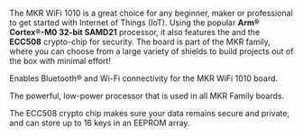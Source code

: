 <FeatureDescription>

The MKR WiFi 1010 is a great choice for any beginner, maker or professional to get started with Internet of Things (IoT). Using the popular **Arm® Cortex®-M0 32-bit SAMD21** processor, it also features the  and the **ECC508** crypto-chip for security. The board is part of the MKR family, where you can choose from a large variety of shields to build projects out of the box with minimal effort!

</FeatureDescription>

<FeatureList>

<Feature title="u-blox NINA-W102" image="wifi-bluetooth">

Enables Bluetooth® and Wi-Fi connectivity for the MKR WiFi 1010 board.

<FeatureLink title="Datasheet" url="https://content.arduino.cc/assets/Arduino_NINA-W10_DataSheet_%28UBX-17065507%29.pdf"/>

</Feature>


<Feature title="Cortex-M0 32-bit SAMD21" image="core">

  The powerful, low-power processor that is used in all MKR Family boards.

  <FeatureLink title="Datasheet" url="https://content.arduino.cc/assets/mkr-microchip_samd21_family_full_datasheet-ds40001882d.pdf"/>
</Feature>


<Feature title="ATECC508 crypto chip" image="crypto-chip">

  The ECC508 crypto chip makes sure your data remains secure and private, and can store up to 16 keys in an EEPROM array.

  <FeatureLink title="Datasheet" url="/resources/datasheets/ATECC508A-datasheet.pdf" download blank/>
</Feature>
</FeatureList>

